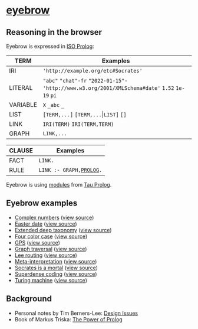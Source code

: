 # [eyebrow](https://github.com/josd/josd.github.io/tree/master/temp/eyebrow)

## Reasoning in the browser

Eyebrow is expressed in [ISO Prolog](https://en.wikipedia.org/wiki/Prolog#ISO_Prolog):

TERM            | Examples
----------------|---------
IRI             | `'http://example.org/etc#Socrates'`
LITERAL         | `"abc"` `"chat"-fr` `"2022-01-15"-'http://www.w3.org/2001/XMLSchema#date'` `1.52` `1e-19` `pi`
VARIABLE        | `X` `_abc` `_`
LIST            | `[TERM,...]` `[TERM,...`\|`LIST]` `[]`
LINK            | `IRI(TERM)` `IRI(TERM,TERM)`
GRAPH           | `LINK,...`

CLAUSE          | Examples
----------------|---------
FACT            | `LINK.`
RULE            | `LINK :- GRAPH,`[`PROLOG`](http://tau-prolog.org/documentation#prolog)`.`

Eyebrow is using [modules](https://github.com/josd/josd.github.io/tree/master/temp/eyebrow/modules) from [Tau Prolog](http://tau-prolog.org/).


## Eyebrow examples

- [Complex numbers](https://josd.github.io/temp/eyebrow/examples/complex.html) ([view source](https://github.com/josd/josd.github.io/blob/master/temp/eyebrow/examples/complex.html))
- [Easter date](https://josd.github.io/temp/eyebrow/examples/easter.html) ([view source](https://github.com/josd/josd.github.io/blob/master/temp/eyebrow/examples/easter.html))
- [Extended deep taxonomy](https://josd.github.io/temp/eyebrow/examples/edt.html) ([view source](https://github.com/josd/josd.github.io/blob/master/temp/eyebrow/examples/edt.html))
- [Four color case](https://josd.github.io/temp/eyebrow/examples/fourcolor.html) ([view source](https://github.com/josd/josd.github.io/blob/master/temp/eyebrow/examples/fourcolor.html))
- [GPS](https://josd.github.io/temp/eyebrow/examples/gps.html) ([view source](https://github.com/josd/josd.github.io/blob/master/temp/eyebrow/examples/gps.html))
- [Graph traversal](https://josd.github.io/temp/eyebrow/examples/graph.html) ([view source](https://github.com/josd/josd.github.io/blob/master/temp/eyebrow/examples/graph.html))
- [Lee routing](https://josd.github.io/temp/eyebrow/examples/lee.html) ([view source](https://github.com/josd/josd.github.io/blob/master/temp/eyebrow/examples/lee.html))
- [Meta-interpretation](https://josd.github.io/temp/eyebrow/examples/mi.html) ([view source](https://github.com/josd/josd.github.io/blob/master/temp/eyebrow/examples/mi.html))
- [Socrates is a mortal](https://josd.github.io/temp/eyebrow/examples/socrates.html) ([view source](https://github.com/josd/josd.github.io/blob/master/temp/eyebrow/examples/socrates.html))
- [Superdense coding](https://josd.github.io/temp/eyebrow/examples/sdcoding.html) ([view source](https://github.com/josd/josd.github.io/blob/master/temp/eyebrow/examples/sdcoding.html))
- [Turing machine](https://josd.github.io/temp/eyebrow/examples/turing.html) ([view source](https://github.com/josd/josd.github.io/blob/master/temp/eyebrow/examples/turing.html))


## Background

- Personal notes by Tim Berners-Lee: [Design Issues](https://www.w3.org/DesignIssues/)
- Book of Markus Triska: [The Power of Prolog](https://www.metalevel.at/prolog)
